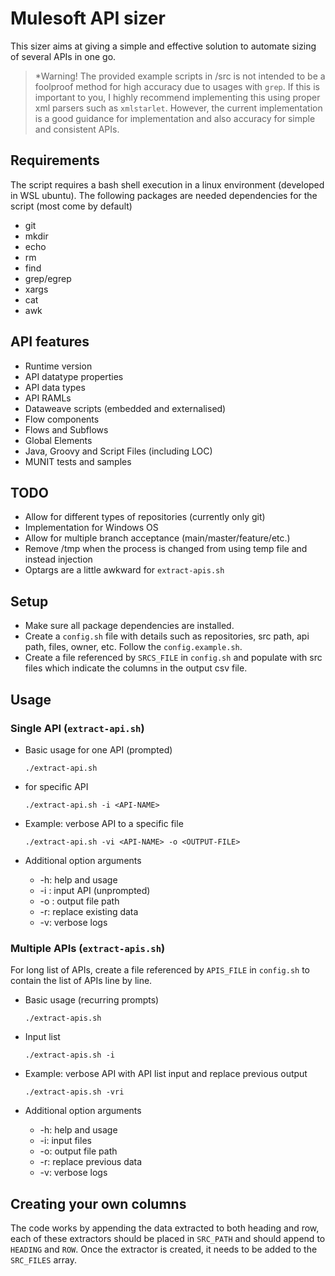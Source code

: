 # Mulesoft API sizer

This sizer aims at giving a simple and effective solution to automate sizing of several APIs in one go.

> \*Warning! The provided example scripts in /src is not intended to be a foolproof method for high accuracy due to usages with `grep`. If this is important to you, I highly recommend implementing this using proper xml parsers such as `xmlstarlet`. However, the current implementation is a good guidance for implementation and also accuracy for simple and consistent APIs.

## Requirements

The script requires a bash shell execution in a linux environment (developed in WSL ubuntu). The following packages are needed dependencies for the script (most come by default)

- git
- mkdir
- echo
- rm
- find
- grep/egrep
- xargs
- cat
- awk

## API features

- Runtime version
- API datatype properties
- API data types
- API RAMLs
- Dataweave scripts (embedded and externalised)
- Flow components
- Flows and Subflows
- Global Elements
- Java, Groovy and Script Files (including LOC)
- MUNIT tests and samples

## TODO

- Allow for different types of repositories (currently only git)
- Implementation for Windows OS
- Allow for multiple branch acceptance (main/master/feature/etc.)
- Remove /tmp when the process is changed from using temp file and instead injection
- Optargs are a little awkward for `extract-apis.sh`

## Setup

- Make sure all package dependencies are installed.
- Create a `config.sh` file with details such as repositories, src path, api path, files, owner, etc. Follow the `config.example.sh`.
- Create a file referenced by `SRCS_FILE` in `config.sh` and populate with src files which indicate the columns in the output csv file.

## Usage

### Single API (`extract-api.sh`)

- Basic usage for one API (prompted)

      ./extract-api.sh

- for specific API

      ./extract-api.sh -i <API-NAME>

- Example: verbose API to a specific file

      ./extract-api.sh -vi <API-NAME> -o <OUTPUT-FILE>

- Additional option arguments

  - -h: help and usage
  - -i <API-NAME>: input API (unprompted)
  - -o <OUTPUT-FILE>: output file path
  - -r: replace existing data
  - -v: verbose logs

### Multiple APIs (`extract-apis.sh`)

For long list of APIs, create a file referenced by `APIS_FILE` in `config.sh` to contain the list of APIs line by line.

- Basic usage (recurring prompts)

      ./extract-apis.sh

- Input list

      ./extract-apis.sh -i

- Example: verbose API with API list input and replace previous output

      ./extract-apis.sh -vri

- Additional option arguments

  - -h: help and usage
  - -i: input files
  - -o: output file path
  - -r: replace previous data
  - -v: verbose logs

## Creating your own columns

The code works by appending the data extracted to both heading and row, each of these extractors should be placed in `SRC_PATH` and should append to `HEADING` and `ROW`. Once the extractor is created, it needs to be added to the `SRC_FILES` array.
